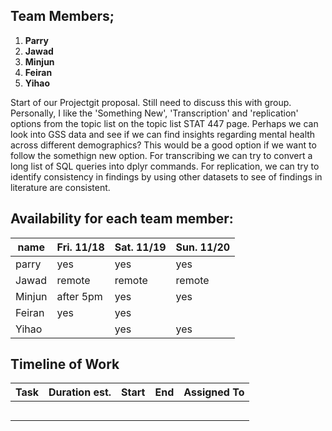 ## Team Members;

1. **Parry**
2. **Jawad**
3. **Minjun**
4. **Feiran**
5. **Yihao**



Start of our Projectgit proposal. Still need to discuss this with group. 
Personally, I like the 'Something New', 'Transcription' and 'replication' options from the topic list on the topic list STAT 447 page. Perhaps we can look into GSS data and see if we can find insights regarding mental health across different demographics? This would be a good option if we want to follow the somethign new option. For transcribing we can try to convert a long list of SQL queries into dplyr commands. For replication, we can try to identify consistency in findings by using other datasets to see of findings in literature are consistent.

## Availability for each team member:

| name   | Fri. 11/18 | Sat. 11/19 | Sun. 11/20 |
|--------|------------|------------|------------|
| parry  | yes        | yes        | yes        |
| Jawad  | remote     | remote     | remote     |
| Minjun | after 5pm  | yes        | yes        |
| Feiran | yes        | yes        |            |
| Yihao  |            | yes        | yes        |


## Timeline of Work


|       Task       | Duration est. | Start |  End  | Assigned To |
|------------------|---------------|-------|-------|-------------|
|                  |               |       |       |             |
|                  |               |       |       |             |
|                  |               |       |       |             |
|                  |               |       |       |             |
|                  |               |       |       |             |


